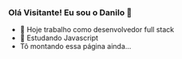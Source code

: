 ### Olá Visitante! Eu sou o Danilo 👋

- 🔭 Hoje trabalho como desenvolvedor full stack
- 🌱 Estudando Javascript
- Tô montando essa página ainda...
